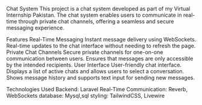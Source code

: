 Chat System
This project is a chat system developed as part of my Virtual Internship Pakistan. The chat system enables users to communicate in real-time through private chat channels, offering a seamless and secure messaging experience.

Features
Real-Time Messaging
Instant message delivery using WebSockets.
Real-time updates to the chat interface without needing to refresh the page.
Private Chat Channels
Secure private channels for one-on-one communication between users.
Ensures that messages are only accessible by the intended recipients.
User Interface
User-friendly chat interface.
Displays a list of active chats and allows users to select a conversation.
Shows message history and supports text input for sending new messages.

Technologies Used
Backend: Laravel
Real-Time Communication: Reverb, WebSockets
database: Mysql,sql
styling: TailwindCSS, Livewire
